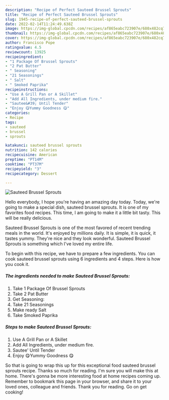 ```yaml
---
description: "Recipe of Perfect Sauteed Brussel Sprouts"
title: "Recipe of Perfect Sauteed Brussel Sprouts"
slug: 1945-recipe-of-perfect-sauteed-brussel-sprouts
date: 2022-02-14T11:24:49.638Z
image: https://img-global.cpcdn.com/recipes/af865eabc723907e/680x482cq70/sauteed-brussel-sprouts-recipe-main-photo.jpg
thumbnail: https://img-global.cpcdn.com/recipes/af865eabc723907e/680x482cq70/sauteed-brussel-sprouts-recipe-main-photo.jpg
cover: https://img-global.cpcdn.com/recipes/af865eabc723907e/680x482cq70/sauteed-brussel-sprouts-recipe-main-photo.jpg
author: Francisco Pope
ratingvalue: 4.5
reviewcount: 13925
recipeingredient:
- "1 Package Of Brussel Sprouts"
- "2 Pat Butter"
- " Seasoning"
- "21 Seasonings"
- " Salt"
- " Smoked Paprika"
recipeinstructions:
- "Use A Grill Pan or A Skillet"
- "Add All Ingredients, under medium fire."
- "Sautee&#39; Until Tender"
- "Enjoy 😋Yummy Goodness 😋"
categories:
- Recipe
tags:
- sauteed
- brussel
- sprouts

katakunci: sauteed brussel sprouts 
nutrition: 142 calories
recipecuisine: American
preptime: "PT14M"
cooktime: "PT37M"
recipeyield: "3"
recipecategory: Dessert

---
```



![Sauteed Brussel Sprouts](https://img-global.cpcdn.com/recipes/af865eabc723907e/680x482cq70/sauteed-brussel-sprouts-recipe-main-photo.jpg)

Hello everybody, I hope you're having an amazing day today. Today, we're going to make a special dish, sauteed brussel sprouts. It is one of my favorites food recipes. This time, I am going to make it a little bit tasty. This will be really delicious.



Sauteed Brussel Sprouts is one of the most favored of recent trending meals in the world. It's enjoyed by millions daily. It is simple, it is quick, it tastes yummy. They're nice and they look wonderful. Sauteed Brussel Sprouts is something which I've loved my entire life.


To begin with this recipe, we have to prepare a few ingredients. You can cook sauteed brussel sprouts using 6 ingredients and 4 steps. Here is how you cook it.

<!--inarticleads1-->

##### The ingredients needed to make Sauteed Brussel Sprouts:

1. Take 1 Package Of Brussel Sprouts
1. Take 2 Pat Butter
1. Get  Seasoning:
1. Take 21 Seasonings
1. Make ready  Salt
1. Take  Smoked Paprika




<!--inarticleads2-->

##### Steps to make Sauteed Brussel Sprouts:

1. Use A Grill Pan or A Skillet
1. Add All Ingredients, under medium fire.
1. Sautee&#39; Until Tender
1. Enjoy 😋Yummy Goodness 😋




So that is going to wrap this up for this exceptional food sauteed brussel sprouts recipe. Thanks so much for reading. I'm sure you will make this at home. There's gonna be more interesting food at home recipes coming up. Remember to bookmark this page in your browser, and share it to your loved ones, colleague and friends. Thank you for reading. Go on get cooking!
